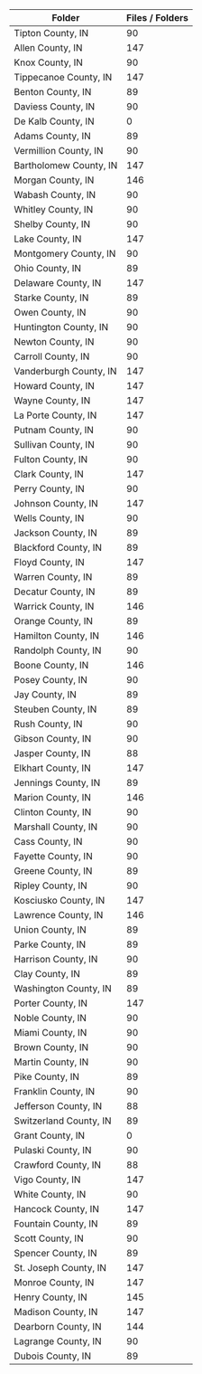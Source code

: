 | Folder                 |   Files / Folders |
|------------------------|-------------------|
| Tipton County, IN      |                90 |
| Allen County, IN       |               147 |
| Knox County, IN        |                90 |
| Tippecanoe County, IN  |               147 |
| Benton County, IN      |                89 |
| Daviess County, IN     |                90 |
| De Kalb County, IN     |                 0 |
| Adams County, IN       |                89 |
| Vermillion County, IN  |                90 |
| Bartholomew County, IN |               147 |
| Morgan County, IN      |               146 |
| Wabash County, IN      |                90 |
| Whitley County, IN     |                90 |
| Shelby County, IN      |                90 |
| Lake County, IN        |               147 |
| Montgomery County, IN  |                90 |
| Ohio County, IN        |                89 |
| Delaware County, IN    |               147 |
| Starke County, IN      |                89 |
| Owen County, IN        |                90 |
| Huntington County, IN  |                90 |
| Newton County, IN      |                90 |
| Carroll County, IN     |                90 |
| Vanderburgh County, IN |               147 |
| Howard County, IN      |               147 |
| Wayne County, IN       |               147 |
| La Porte County, IN    |               147 |
| Putnam County, IN      |                90 |
| Sullivan County, IN    |                90 |
| Fulton County, IN      |                90 |
| Clark County, IN       |               147 |
| Perry County, IN       |                90 |
| Johnson County, IN     |               147 |
| Wells County, IN       |                90 |
| Jackson County, IN     |                89 |
| Blackford County, IN   |                89 |
| Floyd County, IN       |               147 |
| Warren County, IN      |                89 |
| Decatur County, IN     |                89 |
| Warrick County, IN     |               146 |
| Orange County, IN      |                89 |
| Hamilton County, IN    |               146 |
| Randolph County, IN    |                90 |
| Boone County, IN       |               146 |
| Posey County, IN       |                90 |
| Jay County, IN         |                89 |
| Steuben County, IN     |                89 |
| Rush County, IN        |                90 |
| Gibson County, IN      |                90 |
| Jasper County, IN      |                88 |
| Elkhart County, IN     |               147 |
| Jennings County, IN    |                89 |
| Marion County, IN      |               146 |
| Clinton County, IN     |                90 |
| Marshall County, IN    |                90 |
| Cass County, IN        |                90 |
| Fayette County, IN     |                90 |
| Greene County, IN      |                89 |
| Ripley County, IN      |                90 |
| Kosciusko County, IN   |               147 |
| Lawrence County, IN    |               146 |
| Union County, IN       |                89 |
| Parke County, IN       |                89 |
| Harrison County, IN    |                90 |
| Clay County, IN        |                89 |
| Washington County, IN  |                89 |
| Porter County, IN      |               147 |
| Noble County, IN       |                90 |
| Miami County, IN       |                90 |
| Brown County, IN       |                90 |
| Martin County, IN      |                90 |
| Pike County, IN        |                89 |
| Franklin County, IN    |                90 |
| Jefferson County, IN   |                88 |
| Switzerland County, IN |                89 |
| Grant County, IN       |                 0 |
| Pulaski County, IN     |                90 |
| Crawford County, IN    |                88 |
| Vigo County, IN        |               147 |
| White County, IN       |                90 |
| Hancock County, IN     |               147 |
| Fountain County, IN    |                89 |
| Scott County, IN       |                90 |
| Spencer County, IN     |                89 |
| St. Joseph County, IN  |               147 |
| Monroe County, IN      |               147 |
| Henry County, IN       |               145 |
| Madison County, IN     |               147 |
| Dearborn County, IN    |               144 |
| Lagrange County, IN    |                90 |
| Dubois County, IN      |                89 |